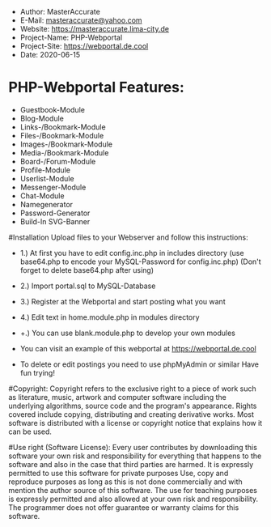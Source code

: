- Author:       MasterAccurate
- E-Mail:       masteraccurate@yahoo.com
- Website:      https://masteraccurate.lima-city.de
- Project-Name: PHP-Webportal
- Project-Site: https://webportal.de.cool
- Date:         2020-06-15

# PHP-Webportal Features:
- Guestbook-Module
- Blog-Module
- Links-/Bookmark-Module
- Files-/Bookmark-Module
- Images-/Bookmark-Module
- Media-/Bookmark-Module
- Board-/Forum-Module
- Profile-Module
- Userlist-Module
- Messenger-Module
- Chat-Module
- Namegenerator
- Password-Generator
- Build-In SVG-Banner

#Installation
Upload files to your Webserver and follow this instructions:
- 1.) At first you have to edit config.inc.php in includes directory
	(use base64.php to encode your MySQL-Password for config.inc.php)
	(Don't forget to delete base64.php after using)
- 2.) Import portal.sql to MySQL-Database
- 3.) Register at the Webportal and start posting what you want
- 4.) Edit text in home.module.php in modules directory

- +.) You can use blank.module.php to develop your own modules

- You can visit an example of this webportal at https://webportal.de.cool
- To delete or edit postings you need to use phpMyAdmin or similar
Have fun trying!

#Copyright:
Copyright refers to the exclusive right to
a piece of work such as literature, music,
artwork and computer software including the
underlying algorithms, source code and the
program's appearance. Rights covered include
copying, distributing and creating
derivative works. Most software is
distributed with a license or copyright
notice that explains how it can be used.

#Use right (Software License):
Every user contributes by downloading this software
your own risk and responsibility for
everything that happens to the software and also in the case
that third parties are harmed.
It is expressly permitted to use this software for private purposes
Use, copy and reproduce purposes
as long as this is not done commercially and with mention
the author source of this software.
The use for teaching purposes is expressly permitted and also
allowed at your own risk and responsibility.
The programmer does not offer guarantee or warranty claims for this software.
